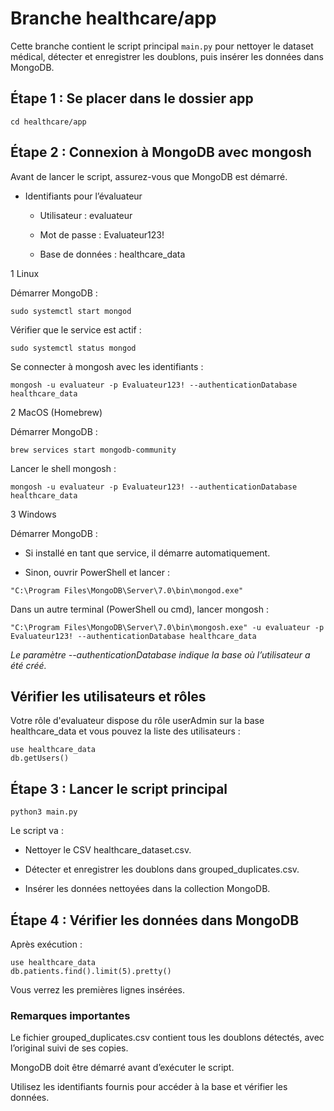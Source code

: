 # Branche healthcare/app 

Cette branche contient le script principal ```main.py``` pour nettoyer le dataset médical, détecter et enregistrer les doublons, puis insérer les données dans MongoDB.

## Étape 1 : Se placer dans le dossier app
```
cd healthcare/app
```
## Étape 2 : Connexion à MongoDB avec mongosh

Avant de lancer le script, assurez-vous que MongoDB est démarré.

- Identifiants pour l’évaluateur

    - Utilisateur : evaluateur

    - Mot de passe : Evaluateur123!

    - Base de données : healthcare_data
 
1️ Linux

Démarrer MongoDB :  
```
sudo systemctl start mongod
```

Vérifier que le service est actif :  
```
sudo systemctl status mongod
```

Se connecter à mongosh avec les identifiants :  

```
mongosh -u evaluateur -p Evaluateur123! --authenticationDatabase healthcare_data
```

2️ MacOS (Homebrew)

Démarrer MongoDB :  

```
brew services start mongodb-community
```


Lancer le shell mongosh :  

```
mongosh -u evaluateur -p Evaluateur123! --authenticationDatabase healthcare_data
```

3️ Windows

Démarrer MongoDB :  

- Si installé en tant que service, il démarre automatiquement.  

- Sinon, ouvrir PowerShell et lancer :  

```
"C:\Program Files\MongoDB\Server\7.0\bin\mongod.exe"
```

Dans un autre terminal (PowerShell ou cmd), lancer mongosh :

```
"C:\Program Files\MongoDB\Server\7.0\bin\mongosh.exe" -u evaluateur -p Evaluateur123! --authenticationDatabase healthcare_data
```


*Le paramètre --authenticationDatabase indique la base où l’utilisateur a été créé.*

## Vérifier les utilisateurs et rôles

Votre rôle d'evaluateur dispose du rôle userAdmin sur la base healthcare_data et vous pouvez la liste des  utilisateurs :  
```
use healthcare_data
db.getUsers()
```

## Étape 3 : Lancer le script principal
```
python3 main.py
```

Le script va :

- Nettoyer le CSV healthcare_dataset.csv.

- Détecter et enregistrer les doublons dans grouped_duplicates.csv.

- Insérer les données nettoyées dans la collection MongoDB.

## Étape 4 : Vérifier les données dans MongoDB

Après exécution :

```
use healthcare_data
db.patients.find().limit(5).pretty()
```

Vous verrez les premières lignes insérées.

### Remarques importantes

Le fichier grouped_duplicates.csv contient tous les doublons détectés, avec l’original suivi de ses copies.

MongoDB doit être démarré avant d’exécuter le script.

Utilisez les identifiants fournis pour accéder à la base et vérifier les données.
